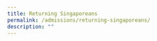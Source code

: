 ```yaml
---
title: Returning Singaporeans
permalink: /admissions/returning-singaporeans/
description: ""
---
```

